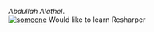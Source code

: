 _Abdullah Alathel_.  
<a href="https://ibb.co/eGj9ca"><img src="https://thumb.ibb.co/eGj9ca/someone.jpg" alt="someone" border="0" /></a>
Would like to learn Resharper
